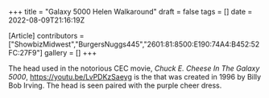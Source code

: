 +++
title = "Galaxy 5000 Helen Walkaround"
draft = false
tags = []
date = 2022-08-09T21:16:19Z

[Article]
contributors = ["ShowbizMidwest","BurgersNuggs445","2601:81:8500:E190:74A4:B452:52FC:27F9"]
gallery = []
+++

The head used in the notorious CEC movie, _Chuck E. Cheese In The Galaxy 5000_,<ref> https://youtu.be/LvPDKzSaeyg</ref> is the  that was created in 1996 by Billy Bob Irving. The head is seen paired with the purple cheer dress.